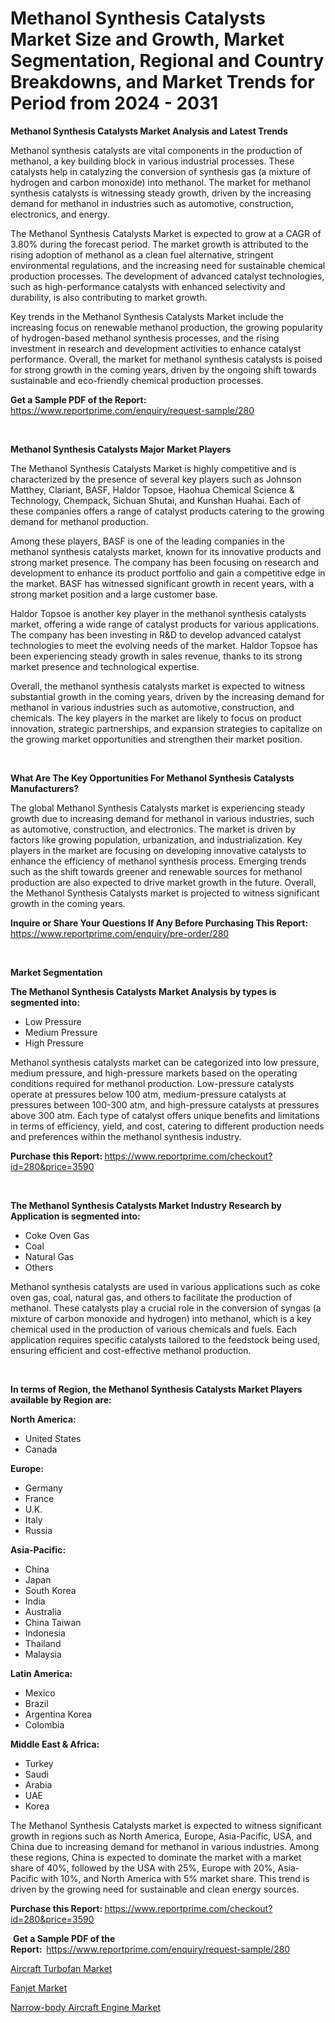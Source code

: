 <p><h1>Methanol Synthesis Catalysts Market Size and Growth, Market Segmentation, Regional and Country Breakdowns, and Market Trends for Period from 2024 -  2031</h1></p><p><strong>Methanol Synthesis Catalysts Market Analysis and Latest Trends</strong></p>
<p><p>Methanol synthesis catalysts are vital components in the production of methanol, a key building block in various industrial processes. These catalysts help in catalyzing the conversion of synthesis gas (a mixture of hydrogen and carbon monoxide) into methanol. The market for methanol synthesis catalysts is witnessing steady growth, driven by the increasing demand for methanol in industries such as automotive, construction, electronics, and energy.</p><p>The Methanol Synthesis Catalysts Market is expected to grow at a CAGR of 3.80% during the forecast period. The market growth is attributed to the rising adoption of methanol as a clean fuel alternative, stringent environmental regulations, and the increasing need for sustainable chemical production processes. The development of advanced catalyst technologies, such as high-performance catalysts with enhanced selectivity and durability, is also contributing to market growth.</p><p>Key trends in the Methanol Synthesis Catalysts Market include the increasing focus on renewable methanol production, the growing popularity of hydrogen-based methanol synthesis processes, and the rising investment in research and development activities to enhance catalyst performance. Overall, the market for methanol synthesis catalysts is poised for strong growth in the coming years, driven by the ongoing shift towards sustainable and eco-friendly chemical production processes.</p></p>
<p><strong>Get a Sample PDF of the Report:&nbsp;</strong> <a href="https://www.reportprime.com/enquiry/request-sample/280">https://www.reportprime.com/enquiry/request-sample/280</a></p>
<p>&nbsp;</p>
<p><strong>Methanol Synthesis Catalysts Major Market Players</strong></p>
<p><p>The Methanol Synthesis Catalysts Market is highly competitive and is characterized by the presence of several key players such as Johnson Matthey, Clariant, BASF, Haldor Topsoe, Haohua Chemical Science & Technology, Chempack, Sichuan Shutai, and Kunshan Huahai. Each of these companies offers a range of catalyst products catering to the growing demand for methanol production.</p><p>Among these players, BASF is one of the leading companies in the methanol synthesis catalysts market, known for its innovative products and strong market presence. The company has been focusing on research and development to enhance its product portfolio and gain a competitive edge in the market. BASF has witnessed significant growth in recent years, with a strong market position and a large customer base.</p><p>Haldor Topsoe is another key player in the methanol synthesis catalysts market, offering a wide range of catalyst products for various applications. The company has been investing in R&D to develop advanced catalyst technologies to meet the evolving needs of the market. Haldor Topsoe has been experiencing steady growth in sales revenue, thanks to its strong market presence and technological expertise.</p><p>Overall, the methanol synthesis catalysts market is expected to witness substantial growth in the coming years, driven by the increasing demand for methanol in various industries such as automotive, construction, and chemicals. The key players in the market are likely to focus on product innovation, strategic partnerships, and expansion strategies to capitalize on the growing market opportunities and strengthen their market position.</p></p>
<p>&nbsp;</p>
<p><strong>What Are The Key Opportunities For Methanol Synthesis Catalysts Manufacturers?</strong></p>
<p><p>The global Methanol Synthesis Catalysts market is experiencing steady growth due to increasing demand for methanol in various industries, such as automotive, construction, and electronics. The market is driven by factors like growing population, urbanization, and industrialization. Key players in the market are focusing on developing innovative catalysts to enhance the efficiency of methanol synthesis process. Emerging trends such as the shift towards greener and renewable sources for methanol production are also expected to drive market growth in the future. Overall, the Methanol Synthesis Catalysts market is projected to witness significant growth in the coming years.</p></p>
<p><strong>Inquire or Share Your Questions If Any Before Purchasing This Report:</strong> <a href="https://www.reportprime.com/enquiry/pre-order/280">https://www.reportprime.com/enquiry/pre-order/280</a></p>
<p>&nbsp;</p>
<p><strong>Market Segmentation</strong></p>
<p><strong>The Methanol Synthesis Catalysts Market Analysis by types is segmented into:</strong></p>
<p><ul><li>Low Pressure</li><li>Medium Pressure</li><li>High Pressure</li></ul></p>
<p><p>Methanol synthesis catalysts market can be categorized into low pressure, medium pressure, and high-pressure markets based on the operating conditions required for methanol production. Low-pressure catalysts operate at pressures below 100 atm, medium-pressure catalysts at pressures between 100-300 atm, and high-pressure catalysts at pressures above 300 atm. Each type of catalyst offers unique benefits and limitations in terms of efficiency, yield, and cost, catering to different production needs and preferences within the methanol synthesis industry.</p></p>
<p><strong>Purchase this Report:&nbsp;</strong><a href="https://www.reportprime.com/checkout?id=280&price=3590">https://www.reportprime.com/checkout?id=280&price=3590</a></p>
<p>&nbsp;</p>
<p><strong>The Methanol Synthesis Catalysts Market Industry Research by Application is segmented into:</strong></p>
<p><ul><li>Coke Oven Gas</li><li>Coal</li><li>Natural Gas</li><li>Others</li></ul></p>
<p><p>Methanol synthesis catalysts are used in various applications such as coke oven gas, coal, natural gas, and others to facilitate the production of methanol. These catalysts play a crucial role in the conversion of syngas (a mixture of carbon monoxide and hydrogen) into methanol, which is a key chemical used in the production of various chemicals and fuels. Each application requires specific catalysts tailored to the feedstock being used, ensuring efficient and cost-effective methanol production.</p></p>
<p>&nbsp;</p>
<p><strong>In terms of Region, the Methanol Synthesis Catalysts Market Players available by Region are:</strong></p>
<p>
    <p> <strong> North America: </strong>
        <ul>
            <li>United States</li>
            <li>Canada</li>
        </ul>
        </p> 
    <p> <strong> Europe: </strong>
        <ul>
            <li>Germany</li>
            <li>France</li>
            <li>U.K.</li>
            <li>Italy</li>
            <li>Russia</li>
        </ul>
        </p> 
    <p> <strong> Asia-Pacific: </strong>
        <ul>
            <li>China</li>
            <li>Japan</li>
            <li>South Korea</li>
            <li>India</li>
            <li>Australia</li>
            <li>China Taiwan</li>
            <li>Indonesia</li>
            <li>Thailand</li>
            <li>Malaysia</li>
        </ul>
        </p> 
    <p> <strong> Latin America: </strong>
        <ul>
            <li>Mexico</li>
            <li>Brazil</li>
            <li>Argentina Korea</li>
            <li>Colombia</li>
        </ul>
        </p> 
    <p> <strong> Middle East & Africa: </strong>
        <ul>
            <li>Turkey</li>
            <li>Saudi</li>
            <li>Arabia</li>
            <li>UAE</li>
            <li>Korea</li>
        </ul>
    </p>
    </p>
<p><p>The Methanol Synthesis Catalysts market is expected to witness significant growth in regions such as North America, Europe, Asia-Pacific, USA, and China due to increasing demand for methanol in various industries. Among these regions, China is expected to dominate the market with a market share of 40%, followed by the USA with 25%, Europe with 20%, Asia-Pacific with 10%, and North America with 5% market share. This trend is driven by the growing need for sustainable and clean energy sources.</p></p>
<p><strong>Purchase this Report: </strong><a href="https://www.reportprime.com/checkout?id=280&price=3590">https://www.reportprime.com/checkout?id=280&price=3590</a></p>
<p>&nbsp;<strong>Get a Sample PDF of the Report:&nbsp;&nbsp;</strong><a href="https://www.reportprime.com/enquiry/request-sample/280">https://www.reportprime.com/enquiry/request-sample/280</a></p>
<p><strong></strong></p>
<p><p><a href="https://view.publitas.com/reportprime-1/aircraft-turbofan-market-size-market-share-and-global-market-analysis-report-2023-2030/">Aircraft Turbofan Market</a></p><p><a href="https://view.publitas.com/reportprime-1/fanjet-market-size-market-share-and-global-market-analysis-report-2023-2030/">Fanjet Market</a></p><p><a href="https://view.publitas.com/reportprime-1/narrow-body-aircraft-engine-market-size-global-industry-overview-market-segmentation-and-forecast-2023-to-2030/">Narrow-body Aircraft Engine Market</a></p></p>